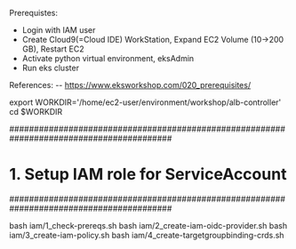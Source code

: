 Prerequistes:
- Login with IAM user
- Create Cloud9(=Cloud IDE) WorkStation, Expand EC2 Volume (10->200 GB), Restart EC2
- Activate python virtual environment, eksAdmin
- Run eks cluster

References:
-- https://www.eksworkshop.com/020_prerequisites/

export WORKDIR='/home/ec2-user/environment/workshop/alb-controller'
cd $WORKDIR

#########################################################################################
# 1. Setup IAM role for ServiceAccount
#########################################################################################

bash iam/1_check-prereqs.sh 
bash iam/2_create-iam-oidc-provider.sh 
bash iam/3_create-iam-policy.sh 
bash iam/4_create-targetgroupbinding-crds.sh
